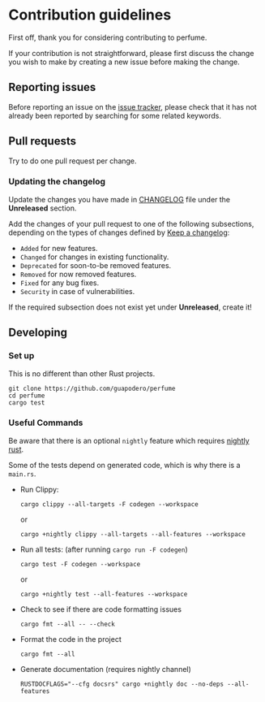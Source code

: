 # Contribution guidelines

First off, thank you for considering contributing to perfume.

If your contribution is not straightforward, please first discuss the change you
wish to make by creating a new issue before making the change.

## Reporting issues

Before reporting an issue on the
[issue tracker](https://github.com/guapodero/perfume/issues),
please check that it has not already been reported by searching for some related
keywords.

## Pull requests

Try to do one pull request per change.

### Updating the changelog

Update the changes you have made in
[CHANGELOG](https://github.com/guapodero/perfume/blob/main/CHANGELOG.md)
file under the **Unreleased** section.

Add the changes of your pull request to one of the following subsections,
depending on the types of changes defined by
[Keep a changelog](https://keepachangelog.com/en/1.0.0/):

- `Added` for new features.
- `Changed` for changes in existing functionality.
- `Deprecated` for soon-to-be removed features.
- `Removed` for now removed features.
- `Fixed` for any bug fixes.
- `Security` in case of vulnerabilities.

If the required subsection does not exist yet under **Unreleased**, create it!

## Developing

### Set up

This is no different than other Rust projects.

```shell
git clone https://github.com/guapodero/perfume
cd perfume
cargo test
```

### Useful Commands

Be aware that there is an optional `nightly` feature which requires
[nightly rust](https://ehuss.github.io/rustup/concepts/channels.html#working-with-nightly-rust).

Some of the tests depend on generated code, which is why there is a `main.rs`.

- Run Clippy:

  ```shell
  cargo clippy --all-targets -F codegen --workspace
  ```

  or
  ```shell
  cargo +nightly clippy --all-targets --all-features --workspace
  ```

- Run all tests: (after running `cargo run -F codegen`)

  ```shell
  cargo test -F codegen --workspace
  ```

  or
  ```shell
  cargo +nightly test --all-features --workspace
  ```

- Check to see if there are code formatting issues

  ```shell
  cargo fmt --all -- --check
  ```

- Format the code in the project

  ```shell
  cargo fmt --all
  ```

- Generate documentation (requires nightly channel)

  ```shell
  RUSTDOCFLAGS="--cfg docsrs" cargo +nightly doc --no-deps --all-features
  ```
